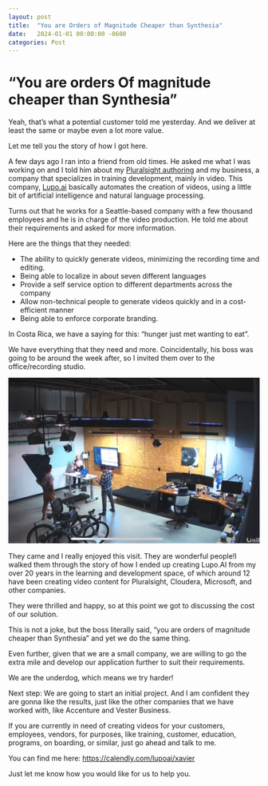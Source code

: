 ```yaml
---
layout: post
title:  "You are Orders of Magnitude Cheaper than Synthesia"
date:   2024-01-01 00:00:00 -0600
categories: Post
---
```


# “You are orders Of magnitude cheaper than Synthesia”  

Yeah, that’s what a potential customer told me yesterday. And we deliver at least the same or maybe even a lot more value.

Let me tell you the story of how I got here.

A few days ago I ran into a friend from old times. He asked me what I was working on and I told him about my [Pluralsight authoring](https://www.pluralsight.com/authors/xavier-morera) and my business, a company that specializes in training development, mainly in video. This company, [Lupo.ai](www.lupo.ai) basically automates the creation of videos, using a little bit of artificial intelligence and natural language processing.

Turns out that he works for a Seattle-based company with a few thousand  employees and he is in charge of the video production. He told me about their requirements and asked for more information.

Here are the things that they needed:
- The ability to quickly generate videos, minimizing the recording time and editing.
- Being able to localize in about seven different languages
- Provide a self service option to different departments across the company
- Allow non-technical people to generate videos quickly and in a cost-efficient manner
- Being able to enforce corporate branding.

In Costa Rica, we have a saying for this: “hunger just met wanting to eat”.

We have everything that they need and more. Coincidentally, his boss was going to be around the week after, so I invited them over to the office/recording studio.

![](./images/ordersofmagnitude.jpeg)

They came and I really enjoyed this visit. They are wonderful people!I walked them through the story of how I ended up creating Lupo.AI from my over 20 years in the learning and development space, of which around 12 have been creating video content for Pluralsight, Cloudera, Microsoft, and other companies.

They were thrilled and happy, so at this point  we got to discussing the cost of our solution.

This is not a joke, but the boss literally said, “you are orders of magnitude cheaper than Synthesia” and yet we do the same thing.

Even further, given that we are a small company, we are willing to go the extra mile and develop our application further to suit their requirements. 

We are the underdog, which means we try harder!

Next step: We are going to start an initial project. And I am confident they are gonna like the results, just like the other companies that we have worked with, like Accenture and Vester Business.

If you are currently in need of creating videos for your customers, employees, vendors, for purposes, like training, customer, education, programs, on boarding, or similar, just go ahead and talk to me. 

You can find me here: https://calendly.com/lupoai/xavier

 Just let me know how you would like for us to help you.

